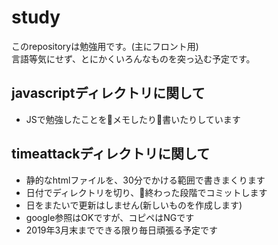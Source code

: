 # study

このrepositoryは勉強用です。(主にフロント用) <br>
言語等気にせず、とにかくいろんなものを突っ込む予定です。

## javascriptディレクトリに関して

* JSで勉強したことをメモしたり書いたりしています

## timeattackディレクトリに関して

* 静的なhtmlファイルを、30分でかける範囲で書きまくります
* 日付でディレクトリを切り、終わった段階でコミットします
* 日をまたいで更新はしません(新しいものを作成します)
* google参照はOKですが、コピペはNGです
* 2019年3月末までできる限り毎日頑張る予定です
